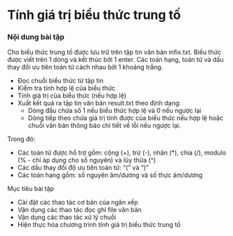 # Tính giá trị biểu thức trung tố
### Nội dung bài tập
Cho biểu thức trung tố được lưu trữ trên tập tin văn bản infix.txt. Biểu thức được viết trên 1 dòng và kết
thúc bởi 1 enter. Các toán hạng, toán tử và dấu thay đổi ưu tiên toán tử cách nhau bởi 1 khoảng trắng.
- Đọc chuỗi biểu thức từ tập tin
- Kiểm tra tính hợp lệ của biểu thức
- Tính giá trị của biểu thức (nếu hợp lệ)
- Xuất kết quả ra tập tin văn bản result.txt theo định dạng:
  + Dòng đầu chứa số 1 nếu biểu thức hợp lệ và 0 nếu ngược lại
  + Dòng tiếp theo chứa giá trị tính được của biểu thức nếu hợp lệ hoặc chuỗi văn bản thông báo chi tiết về lỗi nếu ngược lại.

Trong đó:
- Các toán tử được hổ trợ gồm: cộng (+), trừ (-), nhân (*), chia (/), modulo (% - chỉ áp dụng cho số
nguyên) và lũy thừa (^)
- Các dấu thay đổi độ ưu tiên toán tử: “(” và “)”
- Các toán hạng gồm: số nguyên âm/dương và số thực âm/dương

Mục tiêu bài tập
- Cài đặt các thao tác cơ bản của ngăn xếp
- Vận dụng các thao tác đọc ghi file văn bản
- Vận dụng các thao tác xử lý chuỗi
- Hiện thực hóa chương trình tính giá trị biểu thức trung tố

